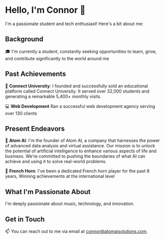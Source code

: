 # Hello, I'm Connor 👋

I'm a passionate student and tech enthusiast! Here's a bit about me:

## Background

🎓 I'm currently a student, constantly seeking opportunities to learn, grow, and contribute significantly to the world around me

## Past Achievements

🚀 **Connect University**:
I founded and successfully sold an educational platform called Connect University. It served over 32,000 students and generating a remarkable 5,400+ monthly visits. 

💻 **Web Development**
Ran a successful web development agency serving over 130 clients

## Present Endeavors


🤖 **Atom AI**:
I'm the founder of Atom AI, a company that harnesses the power of advanced data analysis and virtual assistance. Our mission is to unlock the potential of artificial intelligence to enhance various aspects of life and business. We're committed to pushing the boundaries of what AI can achieve and using it to solve real-world problems.

📯 **French Horn**:
I've been a dedicated French horn player for the past 8 years, Winning achievements at the international level

## What I'm Passionate About

I'm deeply passionate about music, technology, and innovation. 

## Get in Touch

📫 You can reach out to me via email at [connor@atomaisolutions.com](mailto:connor@atomaisolutions.com).
